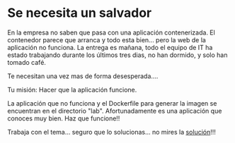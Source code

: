 Se necesita un salvador
=======================

En la empresa no saben que pasa con una aplicación contenerizada.
El contenedor parece que arranca y todo esta bien... pero la web de la aplicación no funciona.
La entrega es mañana, todo el equipo de IT ha estado trabajando durante los últimos tres dias, no han dormido, y solo han tomado café.

Te necesitan una vez mas de forma desesperada....

Tu misión: Hacer que la aplicación funcione.

La aplicación que no funciona y el Dockerfile para generar la imagen se encuentran en el directorio
"lab".
Afortunadamente es una aplicación que conoces muy bien. Haz que funcione!!

Trabaja con el tema... seguro que lo solucionas... no mires la [solución](lab/solución.md)!!!
